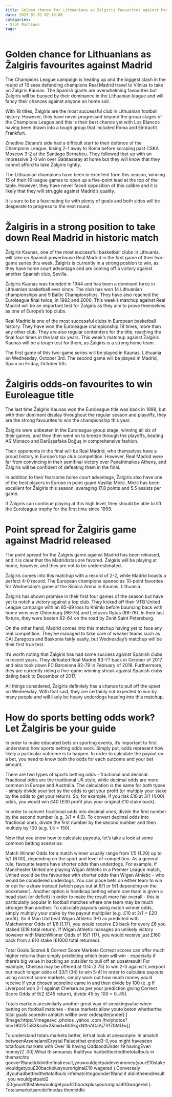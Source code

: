 ```yaml
---
title: Golden chance for Lithuanians as Žalgiris favourites against Madrid
date: 2023-01-01 02:16:08
categories:
- Slot Machines
tags:
---
```



#  Golden chance for Lithuanians as Žalgiris favourites against Madrid

The Champions League campaign is heating up and the biggest clash in the round of 16 sees defending champions Real Madrid travel to Vilnius to take on Žalgiris Kaunas. The Spanish giants are overwhelming favourites but Žalgiris will be buoyed by their dominance in the Lithuanian league and will fancy their chances against anyone on home soil.

With 18 titles, Žalgiris are the most successful club in Lithuanian football history. However, they have never progressed beyond the group stages of the Champions League and this is their best chance yet with Los Blancos having been drawn into a tough group that included Roma and Eintracht Frankfurt.

Zinedine Zidane’s side had a difficult start to their defence of the Champions League, losing 2-1 away to Roma before scraping past CSKA Moscow 3-2 at the Santiago Bernabeu. They followed that up with an impressive 3-0 win over Galatasaray at home but they will know that they cannot afford to take Žalgiris lightly.

The Lithuanian champions have been in excellent form this season, winning 15 of their 16 league games to open up a five-point lead at the top of the table. However, they have never faced opposition of this calibre and it is likely that they will struggle against Madrid’s quality.

It is sure to be a fascinating tie with plenty of goals and both sides will be desperate to progress to the next round.

#  Žalgiris in a strong position to take down Real Madrid in historic match

 Žalgiris Kaunas, one of the most successful basketball clubs in Lithuania, will take on Spanish powerhouse Real Madrid in the first game of their two-game series this week. Žalgiris is currently in a strong position to win, as they have home court advantage and are coming off a victory against another Spanish club, Sevilla.

Žalgiris Kaunas was founded in 1944 and has been a dominant force in Lithuanian basketball ever since. The club has won 14 Lithuanian championships and 9 Baltic Championships. They have also reached the Euroleague final twice, in 1992 and 2000. This week’s matchup against Real Madrid will be an important test for Žalgiris as they aim to prove themselves as one of Europe’s top clubs.

Real Madrid is one of the most successful clubs in European basketball history. They have won the Euroleague championship 18 times, more than any other club. They are also regular contenders for the title, reaching the final four times in the last six years. This week’s matchup against Žalgiris Kaunas will be a tough test for them, as Žalgiris is a strong home team.

The first game of this two-game series will be played in Kaunas, Lithuania on Wednesday, October 3rd. The second game will be played in Madrid, Spain on Friday, October 5th.

#  Žalgiris odds-on favourites to win Euroleague title

The last time Žalgiris Kaunas won the Euroleague title was back in 1999, but with their dominant display throughout the regular season and playoffs, they are the strong favourites to win the championship this year.

Žalgiris were unbeaten in the Euroleague group stage, winning all six of their games, and they then went on to breeze through the playoffs, beating AS Monaco and Darüşşafaka Doğuş in comprehensive fashion.

Their opponents in the final will be Real Madrid, who themselves have a proud history in Europe’s top club competition. However, Real Madrid were far from convincing in their semifinal victory over Panathinaikos Athens, and Žalgiris will be confident of defeating them in the final.

In addition to their fearsome home court advantage, Žalgiris also have one of the best players in Europe in point guard Vasilije Micić. Micić has been excellent for Žalgiris this season, averaging 17.8 points and 5.5 assists per game.

If Žalgiris can continue playing at this high level, they should be able to lift the Euroleague trophy for the first time since 1999.

#  Point spread for Žalgiris game against Madrid released

The point spread for the Žalgiris game against Madrid has been released, and it is clear that the Madridistas are favored. Žalgiris will be playing at home, however, and they are not to be underestimated.

Žalgiris comes into this matchup with a record of 2-2, while Madrid boasts a perfect 4-0 record. The European champions opened as 10-point favorites for Wednesday’s game at the Siniora Arena in Kaunas, Lithuania.

Žalgiris has shown promise in their first four games of the season but have yet to notch a victory against a top club. They kicked off their VTB United League campaign with an 85-69 loss to Khimki before bouncing back with home wins over Oldenburg (86-75) and Lietuvos Rytas (88-76). In their last fixture, they were beaten 82-64 on the road by Zenit Saint Petersburg.

On the other hand, Madrid comes into this matchup having yet to face any real competition. They’ve managed to take care of weaker teams such as CAI Zaragoza and Baskonia fairly easily, but Wednesday’s matchup will be their first true test.

It’s worth noting that Žalgiris has had some success against Spanish clubs in recent years. They defeated Real Madrid 83-77 back in October of 2017 and also took down FC Barcelona 82-79 in February of 2018. Furthermore, they are currently riding a five-game winning streak against Spanish clubs dating back to December of 2017.

All things considered, Žalgiris definitely has a chance to pull off the upset on Wednesday. With that said, they are certainly not expected to win by many people and will likely be heavy underdogs heading into this matchup.

#  How do sports betting odds work? Let Žalgiris be your guide

<!-- Add image slug: "betting-odds-explained" -->

In order to make educated bets on sporting events, it’s important to first understand how sports betting odds work. Simply put, odds represent how likely a particular outcome is to happen. In order to calculate the payout on a bet, you need to know both the odds for each outcome and your bet amount.

There are two types of sports betting odds - fractional and decimal. Fractional odds are the traditional UK style, while decimal odds are more common in Europe and Australia. The calculation is the same for both types - simply divide your bet by the odds to get your profit (or multiply your stake by the odds to get your return). So, for example, if you risk £10 at 3/1 (4.00) odds, you would win £40 (£30 profit plus your original £10 stake back).

In order to convert fractional odds into decimal ones, divide the first number by the second number (e.g. 3/1 = 4.0). To convert decimal odds into fractional ones, divide the first number by the second number and then multiply by 100 (e.g. 1.5 = 150).

Now that you know how to calculate payouts, let’s take a look at some common betting scenarios:

Match Winner
Odds for a match winner usually range from 1/5 (1.20) up to 5/1 (6.00), depending on the sport and level of competition. As a general rule, favourite teams have shorter odds than underdogs. For example, if Manchester United are playing Wigan Athletic in a Premier League match, United would be the favourites with shorter odds than Wigan Athletic - who would be considered underdogs. 
You can place bets on either team to win or opt for a draw instead (which pays out at 8/1 or 9/1 depending on the bookmaker). Another option is handicap betting where one team is given a head start (or deficit) in order to make the result more fair overall - this is particularly popular in football matches where one team may be much stronger than another. 
To calculate payouts using match winner odds, simply multiply your stake by the payout multiplier (e.g. £10 at 2/1 = £20 profit). So if Man Utd beat Wigan Athletic 3-0 as predicted with Matchwinner Odds of 1/6 (1.17), you would receive £3 back for every £6 you staked (£18 total return). If Wigan Athletic manages an unlikely victory however with MatchWinner Odds of 16/1 (17), you would receive just £160 back from a £10 stake (£1000 total returned).

Total Goals Scored & Correct Score Markets  Correct scores can offer much higher returns than simply predicting which team will win - especially if there’s big value in backing an outsider to pull off an upsetresult! For example, Chelsea may be offered at 11/4 (3.75) to win 2-0 against Liverpool but much longer odds of 33/1 (34) to win 5-4! In order to calculate payouts using correct score markets, simply work out how much money you’d receive if your chosen scoreline came in and then divide by 100 (e..g If Liverpool won 2-1 against Chelsea as per your prediction giving Correct Score Odds of 9/2 (£45 return), divide 45 by 100 = 0..45).

 Totals markets aresimilarly another great way of sneakingvalue when betting on football matches - these markets allow youto beton whetherthe total goals scoredin amatch willbe over ordespite(under).[ [Image:https://imagesvc .photos .yahoo .com /hv/photos?bn=180251583&sid=2&mid=60SkgxNttnACaAj7VfZbMUw]]

To understand totals markets better, let’sat look at anexample: In amatch betweenArsenalandCrystal Palacethat ended3-0,you might haveseen totalfouls markets with Over 19 having OddsandUnder 19 havingEven money(2 .00).What thismeansis thatifyou hadbettiectedthetotalfouls in thematchto goover19anditdidinthefinalresult,youwouldgetpaidevenmoney(your£10stakewouldgetyou£20backplusyouroriginal£10 wagered ).Conversely ,ifyouhadbettiedthetotalfouls infematchtogounder19and it didintheendresult , you wouldgetpaid2 .00(your£10stakewouldgetyou£20backplusyouroriginal£10wagered ). Totalsmarketsaredefinedas themiddle